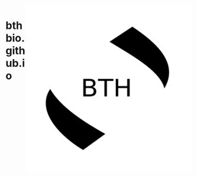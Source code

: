 <img src="./assets/bthlogo-v2.svg" alt="BTH logo" style="width: 450px;" align="right">

# bthbio.github.io
